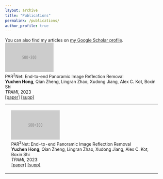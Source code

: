 ```yaml
---
layout: archive
title: "Publications"
permalink: /publications/
author_profile: true
---
```


<div class="wordwrap">You can also find my articles on <a href="{{site.author.googlescholar}}">my Google Scholar profile</a>.</div>


<tr onmouseout="par2net_stop()" onmouseover="par2net_start()">
    <td style="padding:20px;width:25%;vertical-align:middle">
      <div class="one">
        <div class="two" id='par2net_image'>
          <img src='../images/500x300.png' width="160"></div>
      </div>
    </td>
    <td style="padding:20px;width:50%;vertical-align:middle">
        <papertitle>PAR<sup>2</sup>Net: End-to-end Panoramic Image Reflection Removal</papertitle>
      <br>
      <strong>Yuchen Hong</strong>, Qian Zheng, Lingran Zhao, Xudong Jiang, Alex C. Kot, Boxin Shi
      <br>
      <em>TPAMI</em>, 2023
      <br>
      <a href="https://ieeexplore.ieee.org/abstract/document/10153662/">[paper]</a> <a href="paper/pami23_supp.pdf">[supp]</a>
    </td>
</tr>

<table>
  <tr onmouseout="par2net_stop()" onmouseover="par2net_start()">
    <td style="padding:20px; vertical-align:middle;">
      <div class="flex-container">
        <img src='../images/500x300.png' width="160" style="margin-right: 20px;">
        <div>
          <papertitle>PAR<sup>2</sup>Net: End-to-end Panoramic Image Reflection Removal</papertitle>
          <br>
          <strong>Yuchen Hong</strong>, Qian Zheng, Lingran Zhao, Xudong Jiang, Alex C. Kot, Boxin Shi
          <br>
          <em>TPAMI</em>, 2023
          <br>
          <a href="https://ieeexplore.ieee.org/abstract/document/10153662/">[paper]</a> <a href="paper/pami23_supp.pdf">[supp]</a>
        </div>
      </div>
    </td>
  </tr>
</table>

